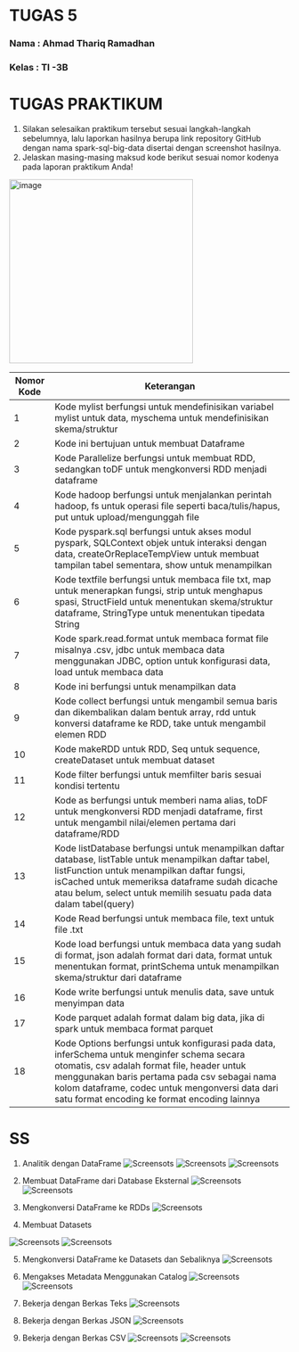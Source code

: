# TUGAS 5
### **Nama**      : Ahmad Thariq Ramadhan
### **Kelas**     : TI -3B

# TUGAS PRAKTIKUM
1. Silakan selesaikan praktikum tersebut sesuai langkah-langkah sebelumnya, lalu laporkan hasilnya berupa link repository GitHub dengan nama spark-sql-big-data disertai dengan screenshot hasilnya.
2. Jelaskan masing-masing maksud kode berikut sesuai nomor kodenya pada laporan praktikum Anda!

<img width="330" alt="image" src="https://user-images.githubusercontent.com/95727437/232962857-ae2e62ae-e00e-444c-a6d0-e66b603a5bd0.png">

| Nomor Kode | Keterangan |
| --- | --- |
| 1 | Kode mylist berfungsi untuk mendefinisikan variabel mylist untuk data, myschema untuk mendefinisikan skema/struktur |
| 2 | Kode ini bertujuan untuk membuat Dataframe |
| 3 | Kode Parallelize berfungsi untuk membuat RDD, sedangkan toDF untuk mengkonversi RDD menjadi dataframe |
| 4 | Kode hadoop berfungsi untuk menjalankan perintah hadoop, fs untuk operasi file seperti baca/tulis/hapus, put untuk upload/mengunggah file |
| 5 | Kode pyspark.sql berfungsi untuk akses modul pyspark, SQLContext objek untuk interaksi dengan data, createOrReplaceTempView untuk membuat tampilan tabel sementara, show untuk menampilkan |
| 6 | Kode textfile berfungsi untuk membaca file txt, map untuk menerapkan fungsi, strip untuk menghapus spasi, StructField untuk menentukan skema/struktur dataframe, StringType untuk menentukan tipedata String |
| 7 | Kode spark.read.format untuk membaca format file misalnya .csv, jdbc untuk membaca data menggunakan JDBC, option untuk konfigurasi data, load untuk membaca data  |
| 8 | Kode ini berfungsi untuk menampilkan data  |
| 9 | Kode collect berfungsi untuk mengambil semua baris dan dikembalikan dalam bentuk array, rdd untuk konversi dataframe ke RDD, take untuk mengambil elemen RDD |
| 10 | Kode makeRDD untuk RDD, Seq untuk sequence, createDataset untuk membuat dataset |
| 11 | Kode filter berfungsi untuk memfilter baris sesuai kondisi tertentu |
| 12 | Kode as berfungsi untuk memberi nama alias, toDF untuk mengkonversi RDD menjadi dataframe, first untuk mengambil nilai/elemen pertama dari dataframe/RDD |
| 13 | Kode listDatabase berfungsi untuk menampilkan daftar database, listTable untuk menampilkan daftar tabel, listFunction untuk menampilkan daftar fungsi, isCached untuk memeriksa dataframe sudah dicache atau belum, select untuk memilih sesuatu pada data dalam tabel(query) |
| 14 | Kode Read berfungsi untuk membaca file, text untuk file .txt |
| 15 | Kode load berfungsi untuk membaca data yang sudah di format, json adalah format dari data, format untuk menentukan format, printSchema untuk menampilkan skema/struktur dari dataframe |
| 16 | Kode write berfungsi untuk menulis data, save untuk menyimpan data |
| 17 | Kode parquet adalah format dalam big data, jika di spark untuk membaca format parquet |
| 18 | Kode Options berfungsi untuk konfigurasi pada data, inferSchema untuk menginfer schema secara otomatis, csv adalah format file, header untuk menggunakan baris pertama pada csv sebagai nama kolom dataframe, codec untuk mengonversi data dari satu format encoding ke format encoding lainnya |

# SS
1. Analitik dengan DataFrame
![Screensots](SS/1.jpeg)
![Screensots](SS/2.jpeg)
![Screensots](SS/22.jpeg)

2. Membuat DataFrame dari Database Eksternal
![Screensots](SS/3.jpeg)
![Screensots](SS/33.jpeg)

3. Mengkonversi DataFrame ke RDDs
![Screensots](SS/4.jpeg)

4. Membuat Datasets


![Screensots](SS/5.jpeg)
![Screensots](SS/6.jpeg)

5. Mengkonversi DataFrame ke Datasets dan Sebaliknya
![Screensots](SS/6.jpeg)

6. Mengakses Metadata Menggunakan Catalog
![Screensots](SS/7.jpeg)
![Screensots](SS/77.jpeg)

7. Bekerja dengan Berkas Teks
![Screensots](SS/8.jpeg)

8. Bekerja dengan Berkas JSON
![Screensots](SS/9.jpeg)

9. Bekerja dengan Berkas CSV
![Screensots](SS/10.jpeg)
![Screensots](SS/101.jpeg)
